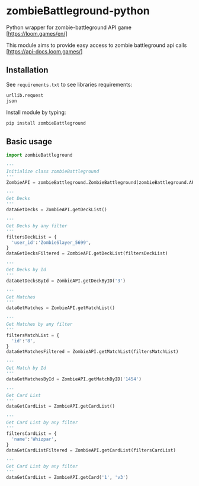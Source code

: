 # zombieBattleground-python
Python wrapper for zombie-battleground API game [https://loom.games/en/]

This module aims to provide easy access to zombie battleground api calls [https://api-docs.loom.games/]

## Installation
See `requirements.txt` to see libraries requirements:
```txt
urllib.request
json
```
Install module by typing:
```python
pip install zombieBattleground
```

## Basic usage
```python
import zombieBattleground

'''
Initialize class zombieBattleground
'''
ZombieAPI = zombieBattleground.ZombieBattleground(zombieBattleground.API_V1)

'''
Get Decks
'''
dataGetDecks = ZombieAPI.getDeckList()

'''
Get Decks by any filter
'''
filtersDeckList = {
  'user_id':'ZombieSlayer_5699',
}
dataGetDecksFiltered = ZombieAPI.getDeckList(filtersDeckList)

'''
Get Decks by Id
'''
dataGetDecksById = ZombieAPI.getDeckByID('3')

'''
Get Matches
'''
dataGetMatches = ZombieAPI.getMatchList()

'''
Get Matches by any filter
'''
filtersMatchList = {
  'id':'8',
}
dataGetMatchesFiltered = ZombieAPI.getMatchList(filtersMatchList)

'''
Get Match by Id
'''
dataGetMatchesById = ZombieAPI.getMatchByID('1454')

'''
Get Card List
'''
dataGetCardList = ZombieAPI.getCardList()

'''
Get Card List by any filter
'''
filtersCardList = {
  'name':'Whizpar',
}
dataGetCardListFiltered = ZombieAPI.getCardList(filtersCardList)

'''
Get Card List by any filter
'''
dataGetCardList = ZombieAPI.getCard('1', 'v3')
```
